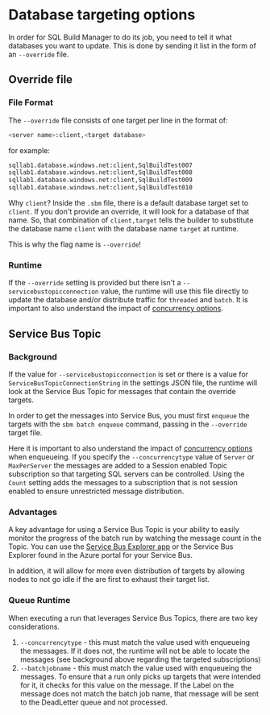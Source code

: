 # Database targeting options

In order for SQL Build Manager to do its job, you need to tell it what databases you want to update. This is done by sending it list in the form of an `--override` file. 

## Override file

### File Format

The `--override` file consists of one target per line in the format of:

``` bash
<server name>:client,<target database>
```

for example:

``` bash
sqllab1.database.windows.net:client,SqlBuildTest007
sqllab1.database.windows.net:client,SqlBuildTest008
sqllab1.database.windows.net:client,SqlBuildTest009
sqllab1.database.windows.net:client,SqlBuildTest010
```

Why `client`?  Inside the `.sbm` file, there is a default database target set to `client`. If you don't provide an override, it will look for a database of that name. So, that combination of `client,target` tells the builder to substitute the database name `client` with the database name `target` at runtime.

 This is why the flag name is `--override`!

### Runtime

If the `--override` setting is provided but there isn't a `--servicebustopicconnection` value, the runtime will use this file directly to update the database and/or distribute traffic for `threaded` and `batch`. It is important to also understand the impact of [concurrency options](concurrency_options.md).

## Service Bus Topic

### Background

If the value for `--servicebustopicconnection` is set or there is a value for `ServiceBusTopicConnectionString` in the settings JSON file, the runtime will look at the Service Bus Topic for messages that contain the override targets.

In order to get the messages into Service Bus, you must first `enqueue` the targets with the `sbm batch enqueue` command, passing in the `--override` target file.

Here it is important to also understand the impact of [concurrency options](concurrency_options.md) when enqueueing. If you specify the `--concurrencytype` value of `Server` or `MaxPerServer` the messages are added to a Session enabled Topic subscription so that targeting SQL servers can be controlled. Using the `Count` setting adds the messages to a subscription that is not session enabled to ensure unrestricted message distribution.

### Advantages

A key advantage for using a Service Bus Topic is your ability to easily monitor the progress of the batch run by watching the message count in the Topic. You can use the [Service Bus Explorer app](https://github.com/paolosalvatori/ServiceBusExplorer) or the Service Bus Explorer found in the Azure portal for your Service Bus.

In addition, it will allow for more even distribution of targets by allowing nodes to not go idle if the are first to exhaust their target list.

### Queue Runtime

When executing a run that leverages Service Bus Topics, there are two key considerations.

1. `--concurrencytype` - this must match the value used with enqueueing the messages. If it does not, the runtime will not be able to locate the messages (see background above regarding the targeted subscriptions)
2. `--batchjobname` - this must match the value used with enqueueing the messages. To ensure that a run only picks up targets that were intended for it, it checks for this value on the message. If the Label on the message does not match the batch job name, that message will be sent to the DeadLetter queue and not processed.
